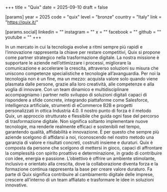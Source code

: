 +++
title = "Quix"
date = 2025-09-10
draft = false

[params]
year = 2025
code = "quix"
level = "bronze"
country = "Italy"
link = "https://quix.it/"

[params.social]
linkedin = ""
instagram = ""
x = ""
facebook = ""
github = ""
youtube = ""
+++

In un mercato in cui la tecnologia evolve a ritmi sempre più rapidi e l’innovazione rappresenta la chiave per restare competitivi, Quix si propone come partner strategico nella trasformazione digitale. 
La nostra missione è supportare le aziende nell’ottimizzare i processi, migliorare la comunicazione e accelerare la crescita, attraverso soluzioni su misura che uniscono competenze specialistiche e tecnologie all’avanguardia.
Per noi la tecnologia non è un fine, ma un mezzo: acquista valore solo quando viene plasmata dalle persone, grazie alla loro creatività, alle competenze e alla voglia di innovare. 
Con un team dinamico e multidisciplinare accompagniamo i partner nello sviluppo di soluzioni digitali capaci di rispondere a sfide concrete, integrando piattaforme come Salesforce, intelligenza artificiale, strumenti di eCommerce B2B e progetti personalizzati in ottica Industria 4.0.
Il nostro punto di forza è il metodo Quix, un approccio strutturato e flessibile che guida ogni fase del percorso di trasformazione digitale. Non significa soltanto implementare nuove tecnologie, ma renderle realmente efficaci e sostenibili nel tempo, garantendo qualità, affidabilità e innovazione. 
È per questo che sempre più aziende scelgono di affidarsi a noi, riconoscendo nel nostro metodo una garanzia di valore e risultati concreti, costruiti insieme e duraturi.
Quix è composta da persone che scelgono di mettersi in gioco, capaci di affrontare la complessità con spirito proattivo e determinazione, in grado di contribuire con idee, energia e passione. L’obiettivo è offrire un ambiente stimolante, inclusivo e orientato alla crescita, dove la collaborazione diventa forza e la formazione continua rappresenta la base per creare valore duraturo.
Fa parte di Quix significa contribuire al cambiamento digitale delle imprese, crescere all’interno di un team affiatato e trasformare le idee in soluzioni innovative.